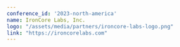 ```yaml
---
conference_id: '2023-north-america'
name: IronCore Labs, Inc.
logo: "/assets/media/partners/ironcore-labs-logo.png"
link: "https://ironcorelabs.com"
---
```

